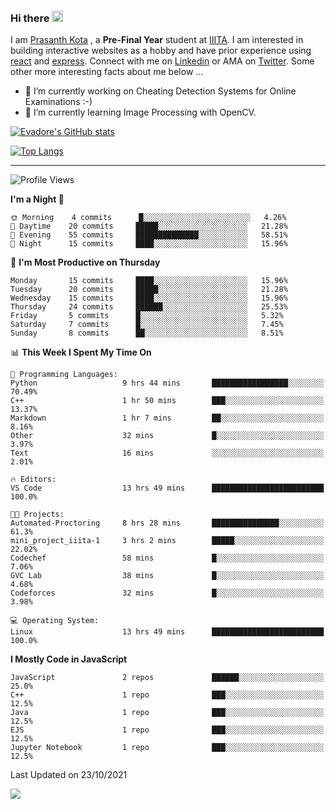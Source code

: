 ### Hi there <img src="https://media.giphy.com/media/hvRJCLFzcasrR4ia7z/giphy.gif" width="18">

I am [Prasanth Kota](https://github.com/Evadore) , a **Pre-Final Year** student at [IIITA](https://iiita.ac.in/). I am interested in building interactive websites as a hobby and have prior experience using [react](https://github.com/Evadore/MarsCamp) and [express](https://github.com/Evadore/TemperaturA). Connect with me on [Linkedin](https://www.linkedin.com/in/prasanthkota08/) or AMA on [Twitter](https://twitter.com/PK0TA). Some other more interesting facts about me below ...

- 🔭 I’m currently working on Cheating Detection Systems for Online Examinations :-)
- 🌱 I’m currently learning Image Processing with OpenCV.

[![Evadore's GitHub stats](https://github-readme-stats.vercel.app/api?username=Evadore&show_icons=true)](https://github.com/Evadore)

[![Top Langs](https://github-readme-stats.vercel.app/api/top-langs/?username=Evadore&langs_count=8&layout=compact)](https://github.com/Evadore)

<hr>

<!--START_SECTION:waka-->
![Profile Views](http://img.shields.io/badge/Profile%20Views-0-blue)

**I'm a Night 🦉** 

```text
🌞 Morning    4 commits      █░░░░░░░░░░░░░░░░░░░░░░░░   4.26% 
🌆 Daytime    20 commits     █████░░░░░░░░░░░░░░░░░░░░   21.28% 
🌃 Evening    55 commits     ██████████████░░░░░░░░░░░   58.51% 
🌙 Night      15 commits     ████░░░░░░░░░░░░░░░░░░░░░   15.96%

```
📅 **I'm Most Productive on Thursday** 

```text
Monday       15 commits     ████░░░░░░░░░░░░░░░░░░░░░   15.96% 
Tuesday      20 commits     █████░░░░░░░░░░░░░░░░░░░░   21.28% 
Wednesday    15 commits     ████░░░░░░░░░░░░░░░░░░░░░   15.96% 
Thursday     24 commits     ██████░░░░░░░░░░░░░░░░░░░   25.53% 
Friday       5 commits      █░░░░░░░░░░░░░░░░░░░░░░░░   5.32% 
Saturday     7 commits      █░░░░░░░░░░░░░░░░░░░░░░░░   7.45% 
Sunday       8 commits      ██░░░░░░░░░░░░░░░░░░░░░░░   8.51%

```


📊 **This Week I Spent My Time On** 

```text
💬 Programming Languages: 
Python                   9 hrs 44 mins       █████████████████░░░░░░░░   70.49% 
C++                      1 hr 50 mins        ███░░░░░░░░░░░░░░░░░░░░░░   13.37% 
Markdown                 1 hr 7 mins         ██░░░░░░░░░░░░░░░░░░░░░░░   8.16% 
Other                    32 mins             █░░░░░░░░░░░░░░░░░░░░░░░░   3.97% 
Text                     16 mins             ░░░░░░░░░░░░░░░░░░░░░░░░░   2.01%

🔥 Editors: 
VS Code                  13 hrs 49 mins      █████████████████████████   100.0%

🐱‍💻 Projects: 
Automated-Proctoring     8 hrs 28 mins       ███████████████░░░░░░░░░░   61.3% 
mini_project_iiita-1     3 hrs 2 mins        █████░░░░░░░░░░░░░░░░░░░░   22.02% 
Codechef                 58 mins             █░░░░░░░░░░░░░░░░░░░░░░░░   7.06% 
GVC Lab                  38 mins             █░░░░░░░░░░░░░░░░░░░░░░░░   4.68% 
Codeforces               32 mins             █░░░░░░░░░░░░░░░░░░░░░░░░   3.98%

💻 Operating System: 
Linux                    13 hrs 49 mins      █████████████████████████   100.0%

```

**I Mostly Code in JavaScript** 

```text
JavaScript               2 repos             ██████░░░░░░░░░░░░░░░░░░░   25.0% 
C++                      1 repo              ███░░░░░░░░░░░░░░░░░░░░░░   12.5% 
Java                     1 repo              ███░░░░░░░░░░░░░░░░░░░░░░   12.5% 
EJS                      1 repo              ███░░░░░░░░░░░░░░░░░░░░░░   12.5% 
Jupyter Notebook         1 repo              ███░░░░░░░░░░░░░░░░░░░░░░   12.5%

```



 Last Updated on 23/10/2021
<!--END_SECTION:waka-->

![](https://komarev.com/ghpvc/?username=Evadore)

<!--
**Evadore/Evadore** is a ✨ _special_ ✨ repository because its `README.md` (this file) appears on your GitHub profile.

Here are some ideas to get you started:

- 🔭 I’m currently working on ...
- 🌱 I’m currently learning ...
- 👯 I’m looking to collaborate on ...
- 🤔 I’m looking for help with ...
- 💬 Ask me about ...
- 📫 How to reach me: ...
- 😄 Pronouns: ...
- ⚡ Fun fact: ...
-->
